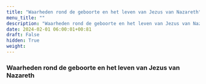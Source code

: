 ```yaml
---
title: "Waarheden rond de geboorte en het leven van Jezus van Nazareth"
menu_title: ""
description: "Waarheden rond de geboorte en het leven van Jezus van Nazareth"
date: 2024-02-01 06:00:01+00:81
draft: False
hidden: True
weight:
---
```

### Waarheden rond de geboorte en het leven van Jezus van Nazareth
